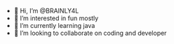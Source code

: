 - 👋 Hi, I’m @BRAINLY4L
- 👀 I’m interested in fun mostly
- 🌱 I’m currently learning java
- 💞️ I’m looking to collaborate on coding and developer


<!---
BRAINLY4L/BRAINLY4L is a ✨ special ✨ repository because its `README.md` (this file) appears on your GitHub profile.
You can click the Preview link to take a look at your changes.
--->
